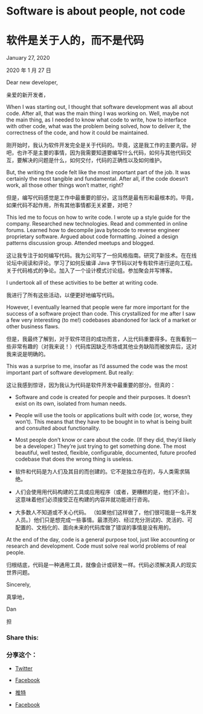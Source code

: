 # Software is about people, not code

# 软件是关于人的，而不是代码

January 27, 2020

2020 年 1 月 27 日

Dear new developer,

亲爱的新开发者，

When I was starting out, I thought that software development was all about code. After all, that was the main thing I was working on. Well, maybe not the main thing, as I needed to know what code to write, how to interface with other code, what was the problem being solved, how to deliver it, the correctness of the code, and how it could be maintained.

刚开始时，我认为软件开发完全是关于代码的。毕竟，这是我工作的主要内容。好吧，也许不是主要的事情，因为我需要知道要编写什么代码，如何与其他代码交互，要解决的问题是什么，如何交付，代码的正确性以及如何维护。

But, the writing the code felt like the most important part of the job. It was certainly the most tangible and fundamental. After all, if the code doesn’t work, all those other things won’t matter, right?

但是，编写代码感觉是工作中最重要的部分。这当然是最有形和最根本的。毕竟，如果代码不起作用，所有其他事情都无关紧要，对吧？

This led me to focus on how to write code. I wrote up a style guide for the company. Researched new technologies. Read and commented in online forums. Learned how to decompile java bytecode to reverse engineer proprietary software. Argued about code formatting. Joined a design patterns discussion group. Attended meetups and blogged.

这让我专注于如何编写代码。我为公司写了一份风格指南。研究了新技术。在在线论坛中阅读和评论。学习了如何反编译 Java 字节码以对专有软件进行逆向工程。关于代码格式的争论。加入了一个设计模式讨论组。参加聚会并写博客。

I undertook all of these activities to be better at writing code.

我进行了所有这些活动，以便更好地编写代码。

However, I eventually learned that people were far more important for the success of a software project than code. This crystallized for me after I saw a few very interesting (to me!) codebases abandoned for lack of a market or other business flaws.

但是，我最终了解到，对于软件项目的成功而言，人比代码重要得多。在我看到一些非常有趣的（对我来说！）代码库因缺乏市场或其他业务缺陷而被放弃后，这对我来说是明确的。

This was a surprise to me, insofar as I’d assumed the code was the most important part of software development. But really:

这让我感到惊讶，因为我认为代码是软件开发中最重要的部分。但真的：

- Software and code is created for people and their purposes. It doesn’t exist on its own, isolated from human needs.
- People will use the tools or applications built with code (or, worse, they won’t). This means that they have to be bought in to what is being built and consulted about functionality.
- Most people don’t know or care about the code. (If they did, they’d likely be a developer.) They’re just trying to get something done. The most beautiful, well tested, flexible, configurable, documented, future proofed codebase that does the wrong thing is useless.

- 软件和代码是为人们及其目的而创建的。它不是独立存在的，与人类需求隔绝。
- 人们会使用用代码构建的工具或应用程序（或者，更糟糕的是，他们不会）。这意味着他们必须接受正在构建的内容并就功能进行咨询。
- 大多数人不知道或不关心代码。 （如果他们这样做了，他们很可能是一名开发人员。）他们只是想完成一些事情。最漂亮的、经过充分测试的、灵活的、可配置的、文档化的、面向未来的代码库做了错误的事情是没有用的。

At the end of the day, code is a general purpose tool, just like accounting or research and development. Code must solve real world problems of real people.

归根结底，代码是一种通用工具，就像会计或研发一样。代码必须解决真人的现实世界问题。

Sincerely,

真挚地，

Dan

担

### Share this:

###  分享这个：

- [Twitter](https://letterstoanewdeveloper.com/2020/01/27/software-is-about-people-not-code/?share=twitter "Click to share on Twitter")
- [Facebook](https://letterstoanewdeveloper.com/2020/01/27/software-is-about-people-not-code/?share=facebook "Click to share on Facebook") 

- [推特](https://letterstoanewdeveloper.com/2020/01/27/software-is-about-people-not-code/?share=twitter“点击在推特上分享”)
- [Facebook](https://letterstoanewdeveloper.com/2020/01/27/software-is-about-people-not-code/?share=facebook“点击在Facebook上分享”)

